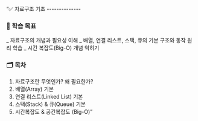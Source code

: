 “✅ 자료구조 기초 --------------

### 📌 학습 목표

_ 자료구조의 개념과 필요성 이해
_ 배열, 연결 리스트, 스택, 큐의 기본 구조와 동작 원리 학습
\_ 시간 복잡도(Big-O) 개념 익히기

### 🗂️ 목차

1. 자료구조란 무엇인가? 왜 필요한가?
2. 배열(Array) 기본
3. 연결 리스트(Linked List) 기본
4. 스택(Stack) & 큐(Queue) 기본
5. 시간복잡도 & 공간복잡도 (Big-O)”
